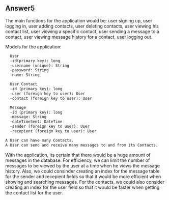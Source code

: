## Answer5

The main functions for the application would be: user signing up, user logging in, user adding contacts, user deleting 
contacts, user viewing his contact list, user viewing a specific contact, user sending a message to a contact, user viewing 
message history for a contact, user logging out.

Models for the application:

  ```markdown
    User
    -id(primary key): long
    -username (unique): String
    -password: String
    -name: String

    User Contact
    -id (primary key): long
    -user (foreign key to user): User
    -contact (foreign key to user): User

    Message
    -id (primary key): long
    -message: String
    -dateTimeSent: DateTime
    -sender (foreign key to user): User
    -recepient (foreign key to user): User
  
  A User can have many Contacts.
  A User can send and receive many messages to and from its Contacts.
  ```

With the application, its certain that there would be a huge amount of messages in the database. For efficiency, we can 
limit the number of messages to be viewed by the user at a time when he views the message history. Also, we could consinder 
creating an index for the message table for the sender and recepient fields so that it would be more efficient when showing 
and searching messages. For the contacts, we could also consider creating an index for the user field so that it would be 
faster when getting the contact list for the user.
